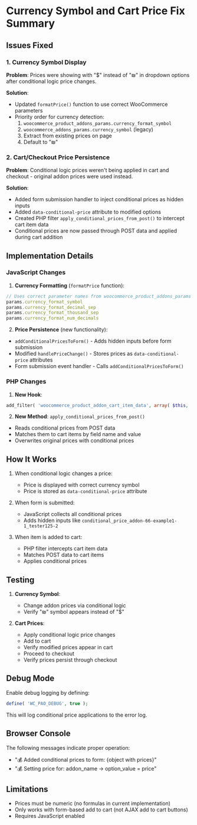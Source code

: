 # Currency Symbol and Cart Price Fix Summary

## Issues Fixed

### 1. Currency Symbol Display
**Problem**: Prices were showing with "$" instead of "₪" in dropdown options after conditional logic price changes.

**Solution**: 
- Updated `formatPrice()` function to use correct WooCommerce parameters
- Priority order for currency detection:
  1. `woocommerce_product_addons_params.currency_format_symbol`
  2. `woocommerce_addons_params.currency_symbol` (legacy)
  3. Extract from existing prices on page
  4. Default to "₪"

### 2. Cart/Checkout Price Persistence
**Problem**: Conditional logic prices weren't being applied in cart and checkout - original addon prices were used instead.

**Solution**: 
- Added form submission handler to inject conditional prices as hidden inputs
- Added `data-conditional-price` attribute to modified options
- Created PHP filter `apply_conditional_prices_from_post()` to intercept cart item data
- Conditional prices are now passed through POST data and applied during cart addition

## Implementation Details

### JavaScript Changes

1. **Currency Formatting** (`formatPrice` function):
```javascript
// Uses correct parameter names from woocommerce_product_addons_params
params.currency_format_symbol
params.currency_format_decimal_sep
params.currency_format_thousand_sep
params.currency_format_num_decimals
```

2. **Price Persistence** (new functionality):
- `addConditionalPricesToForm()` - Adds hidden inputs before form submission
- Modified `handlePriceChange()` - Stores prices as `data-conditional-price` attributes
- Form submission event handler - Calls `addConditionalPricesToForm()`

### PHP Changes

1. **New Hook**: 
```php
add_filter( 'woocommerce_product_addon_cart_item_data', array( $this, 'apply_conditional_prices_from_post' ), 20, 4 );
```

2. **New Method**: `apply_conditional_prices_from_post()`
- Reads conditional prices from POST data
- Matches them to cart items by field name and value
- Overwrites original prices with conditional prices

## How It Works

1. When conditional logic changes a price:
   - Price is displayed with correct currency symbol
   - Price is stored as `data-conditional-price` attribute

2. When form is submitted:
   - JavaScript collects all conditional prices
   - Adds hidden inputs like `conditional_price_addon-66-example1-1_tester125-2`

3. When item is added to cart:
   - PHP filter intercepts cart item data
   - Matches POST data to cart items
   - Applies conditional prices

## Testing

1. **Currency Symbol**: 
   - Change addon prices via conditional logic
   - Verify "₪" symbol appears instead of "$"

2. **Cart Prices**:
   - Apply conditional logic price changes
   - Add to cart
   - Verify modified prices appear in cart
   - Proceed to checkout
   - Verify prices persist through checkout

## Debug Mode

Enable debug logging by defining:
```php
define( 'WC_PAO_DEBUG', true );
```

This will log conditional price applications to the error log.

## Browser Console

The following messages indicate proper operation:
- "💰 Added conditional prices to form: {object with prices}"
- "💰 Setting price for: addon_name -> option_value = price"

## Limitations

- Prices must be numeric (no formulas in current implementation)
- Only works with form-based add to cart (not AJAX add to cart buttons)
- Requires JavaScript enabled